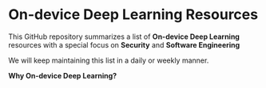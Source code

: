 # On-device Deep Learning Resources
This GitHub repository summarizes a list of **On-device Deep Learning** resources with a special focus on **Security** and **Software Engineering**

We will keep maintaining this list in a daily or weekly manner. 


**Why On-device Deep Learning?**
